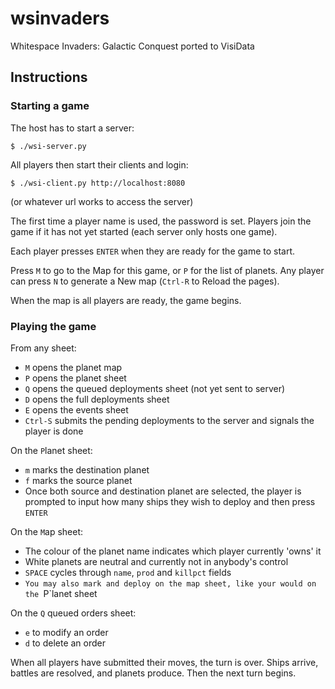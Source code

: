 # wsinvaders
Whitespace Invaders: Galactic Conquest ported to VisiData

## Instructions

### Starting a game

The host has to start a server:

    $ ./wsi-server.py

All players then start their clients and login:

    $ ./wsi-client.py http://localhost:8080

(or whatever url works to access the server)

The first time a player name is used, the password is set.
Players join the game if it has not yet started (each server only hosts one game).

Each player presses `ENTER` when they are ready for the game to start.

Press `M` to go to the Map for this game, or `P` for the list of planets.
Any player can press `N` to generate a New map (`Ctrl-R` to Reload the pages).

When the map is all players are ready, the game begins.

### Playing the game

From any sheet:

- `M` opens the planet map
- `P` opens the planet sheet
- `Q` opens the queued deployments sheet (not yet sent to server)
- `D` opens the full deployments sheet
- `E` opens the events sheet
- `Ctrl-S` submits the pending deployments to the server and signals the player is done

On the `P`lanet sheet:
- `m` marks the destination planet
- `f` marks the source planet
- Once both source and destination planet are selected, the player is prompted to input how many ships they wish to deploy and then press `ENTER`

On the `M`ap sheet:
- The colour of the planet name indicates which player currently 'owns' it
- White planets are neutral and currently not in anybody's control
- `SPACE` cycles through `name`, `prod` and `killpct` fields
- `You may also mark and deploy on the map sheet, like your would on the `P`lanet sheet

On the `Q` queued orders sheet:
- `e` to modify an order
- `d` to delete an order

When all players have submitted their moves, the turn is over.  Ships arrive, battles are resolved, and planets produce.  Then the next turn begins.
